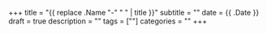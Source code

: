 +++
title = "{{ replace .Name "-" " " | title }}"
subtitle = ""
date = {{ .Date }}
draft = true
description = ""
tags = [""]
categories = ""
+++
